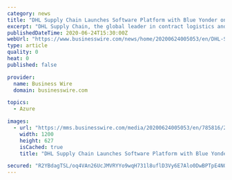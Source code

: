 ```yaml
---
category: news
title: "DHL Supply Chain Launches Software Platform with Blue Yonder on Microsoft Cloud to Accelerate Implementation of Warehouse Robotics Through Standardization"
excerpt: "DHL Supply Chain, the global leader in contract logistics and part of Deutsche Post DHL Group, has just launched a new “plug & play” robotics plat"
publishedDateTime: 2020-06-24T15:30:00Z
webUrl: "https://www.businesswire.com/news/home/20200624005053/en/DHL-Supply-Chain-Launches-Software-Platform-Blue"
type: article
quality: 0
heat: 0
published: false

provider:
  name: Business Wire
  domain: businesswire.com

topics:
  - Azure

images:
  - url: "https://mms.businesswire.com/media/20200624005053/en/785816/23/Blue_Yonder_Logo.jpg"
    width: 1200
    height: 627
    isCached: true
    title: "DHL Supply Chain Launches Software Platform with Blue Yonder on Microsoft Cloud to Accelerate Implementation of Warehouse Robotics Through Standardization"

secured: "R2YBdagTSL/oq4VAn26UcJMVRYYo9wqH731l8uflD3Vy6E7Alo0DwBPTpE4NOX7vtf8NRP6D9z+ikomdJTAcAR9WwJqtBDovoXAwjTw7HOitj/bnYi45XJ9XnyehNP3POllQJgP3zyPBtrWM/xUi1VLBF/QY4v0F65R4gTfThCgwKuRRE8+Y577EBVl6sxTQM5UtR5yyLWNeJkR3wpvH2ffiPIfmifGPO7oI3jYgf4nMhozb6SNdIxIjyE2GpngrfSKPWSS7pw5ZSSYkDy9tdPD2wtCfm54IPZYWf5PXb9wzNmqvrxelCZ0dNklx9CD9z8h/ELpfPWtLAeKWqP3QMw==;+m8rpuTyHTynzrL8FVRgFw=="
---
```


